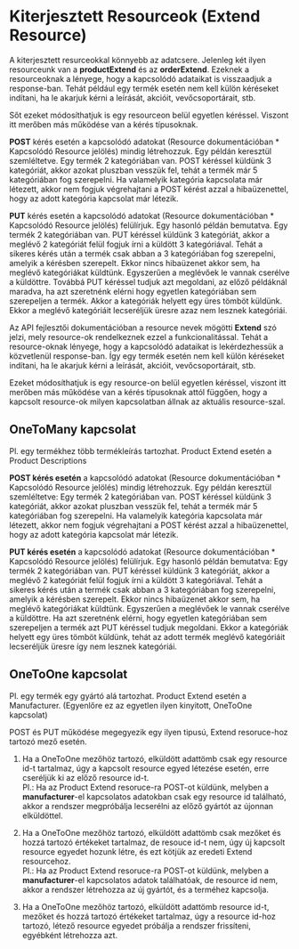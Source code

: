 # Kiterjesztett Resourceok (Extend Resource)

A kiterjesztett resurceokkal könnyebb az adatcsere. Jelenleg két ilyen resourceunk van a **productExtend** és az **orderExtend**.
Ezeknek a resourceoknak a lényege, hogy a kapcsolódó adataikat is visszaadjuk a response-ban. 
Tehát például egy termék esetén nem kell külön kéréseket indítani, ha le akarjuk kérni a leírását, akcióit, vevőcsoportárait, stb.

Sőt ezeket módosíthatjuk is egy resourceon belül egyetlen kéréssel.
Viszont itt merőben más működése van a kérés típusoknak.

**POST** kérés esetén a kapcsolódó adatokat (Resource dokumentációban * Kapcsolódó Resource jelölés) mindig létrehozzuk.
Egy példán keresztül szemléltetve. Egy termék 2 kategóriában van. POST kéréssel küldünk 3 kategóriát, akkor azokat pluszban vesszük fel, tehát a termék már 5 kategóriában fog szerepelni. Ha valamelyik kategória kapcsolata már létezett, akkor nem fogjuk végrehajtani a POST kérést azzal a hibaüzenettel, hogy az adott kategória kapcsolat már létezik.

**PUT** kérés esetén a kapcsolódó adatokat (Resource dokumentációban * Kapcsolódó Resource jelölés) felülírjuk.
Egy hasonló példán bemutatva. Egy termék 2 kategóriában van. PUT kéréssel küldünk 3 kategóriát, akkor a meglévő 2 kategóriát felül fogjuk írni a küldött 3 kategóriával. Tehát a sikeres kérés után a termék csak abban a 3 kategóriában fog szerepelni, amelyik a kérésben szerepelt. Ekkor nincs hibaüzenet akkor sem, ha meglévő kategóriákat küldtünk. Egyszerűen a meglévőek le vannak cserélve a küldöttre.
Továbbá PUT kéréssel tudjuk azt megoldani, az előző példáknál maradva, ha azt szeretnénk elérni hogy egyetlen kategóriában sem szerepeljen a termék. Akkor a kategóriák helyett egy üres tömböt küldünk. Ekkor a meglévő kategóriáit lecseréljük üresre azaz nem lesznek kategóriái.

Az API fejlesztői dokumentációban a resource nevek mögötti **Extend** szó jelzi, mely resource-ok rendelkeznek ezzel a funkcionalitással.
Tehát a resource-oknak lényege, hogy a kapcsolódó adataikat is lekérdezhessük a közvetlenül response-ban. Így egy termék esetén nem kell külön kéréseket indítani, ha le akarjuk kérni a leírását, akcióit, vevőcsoportárait, stb.

Ezeket módosíthatjuk is egy resource-on belül egyetlen kéréssel, viszont itt merőben más működése van a kérés típusoknak attól függően, hogy a kapcsolt resource-ok milyen kapcsolatban állnak az aktuális resource-szal.

## OneToMany kapcsolat

Pl. egy termékhez több termékleírás tartozhat. Product Extend esetén a Product Descriptions

**POST kérés esetén** a kapcsolódó adatokat (Resource dokumentációban * Kapcsolódó Resource jelölés) mindig létrehozzuk.
Egy példán keresztül szemléltetve: Egy termék 2 kategóriában van. POST kéréssel küldünk 3 kategóriát, akkor azokat pluszban vesszük fel, tehát a termék már 5 kategóriában fog szerepelni. Ha valamelyik kategória kapcsolata már létezett, akkor nem fogjuk végrehajtani a POST kérést azzal a hibaüzenettel, hogy az adott kategória kapcsolat már létezik.

**PUT kérés esetén** a kapcsolódó adatokat (Resource dokumentációban * Kapcsolódó Resource jelölés) felülírjuk.
Egy hasonló példán bemutatva: Egy termék 2 kategóriában van. PUT kéréssel küldünk 3 kategóriát, akkor a meglévő 2 kategóriát felül fogjuk írni a küldött 3 kategóriával. Tehát a sikeres kérés után a termék csak abban a 3 kategóriában fog szerepelni, amelyik a kérésben szerepelt. Ekkor nincs hibaüzenet akkor sem, ha meglévő kategóriákat küldtünk. Egyszerűen a meglévőek le vannak cserélve a küldöttre.
Ha azt szeretnénk elérni, hogy egyetlen kategóriában sem szerepeljen a termék azt PUT kéréssel tudjuk megoldani. Ekkor a kategóriák helyett egy üres tömböt küldünk, tehát az adott termék meglévő kategóriáit lecseréljük üresre így nem lesznek kategóriái.

## OneToOne kapcsolat

Pl. egy termék egy gyártó alá tartozhat. Product Extend esetén a Manufacturer. (Egyenlőre ez az egyetlen ilyen kinyitott, OneToOne kapcsolat)

POST és PUT működése megegyezik egy ilyen tipusú, Extend resoruce-hoz tartozó mező esetén.

1. Ha a OneToOne mezőhöz tartozó, elküldött adattömb csak egy resource id-t tartalmaz, úgy a kapcsolt resource egyed létezése esetén, erre cseréljük ki az előző resource id-t.<br>
Pl.: Ha az Product Extend resoruce-ra POST-ot küldünk, melyben a **manufacturer**-el kapcsolatos adatokban csak egy resource id található, akkor a rendszer megpróbálja lecserélni az előző gyártót az újonnan elküldöttel.

2. Ha a OneToOne mezőhöz tartozó, elküldött adattömb csak mezőket és hozzá tartozó értékeket tartalmaz, de resouce id-t nem, úgy új kapcsolt resource egyedet hozunk létre, és ezt kötjük az eredeti Extend resourcehoz.<br>
Pl.: Ha az Product Extend resoruce-ra POST-ot küldünk, melyben a **manufacturer**-el kapcsolatos adatok találhatóak, de resource id nem, akkor a rendszer létrehozza az új gyártót, és a terméhez kapcsolja.

3. Ha a OneToOne mezőhöz tartozó, elküldött adattömb resource id-t, mezőket és hozzá tartozó értékeket tartalmaz, úgy a resource id-hoz tartozó, létező resource egyedet próbálja a rendszer frissíteni, egyébként létrehozza azt.
